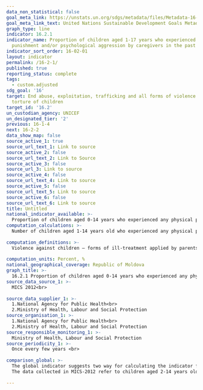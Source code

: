```yaml
---
data_non_statistical: false
goal_meta_link: https://unstats.un.org/sdgs/metadata/files/Metadata-16-02-01.pdf
goal_meta_link_text: United Nations Sustainable Development Goals Metadata (pdf 1361kB)
graph_type: line
indicator: 16.2.1
indicator_name: Proportion of children aged 1-17 years who experienced any physical
  punishment and/or psychological aggression by caregivers in the past month
indicator_sort_order: 16-02-01
layout: indicator
permalink: /16-2-1/
published: true
reporting_status: complete
tags:
  - custom.adjusted
sdg_goal: '16'
target: End abuse, exploitation, trafficking and all forms of violence against and
  torture of children
target_id: '16.2'
un_custodian_agency: UNICEF
un_designated_tier: '2'
previous: 16-1-4
next: 16-2-2
data_show_map: false
source_active_1: true
source_url_text_1: Link to source
source_active_2: false
source_url_text_2: Link to Source
source_active_3: false
source_url_3: Link to source
source_active_4: false
source_url_text_4: Link to source
source_active_5: false
source_url_text_5: Link to source
source_active_6: false
source_url_text_6: Link to source
title: Untitled
national_indicator_available: >-
  Proportion of children aged 0-14 years who experienced any physical punishment and/or psychological aggression by caregivers in the past month, by sex, age
computation_calculations: >-
  Number of children aged 1-14 years old who experienced any physical punishment and/or psychological aggression by caregivers in the last months out of the total number of population aged 1-14 years old *100<br> 
  
computation_definitions: >-
  Violence against children – forms of ill-treatment applied by parents / legal representatives / caregiver of the child or any other persons, that produce real or potential  damage to the child's health and endanger child's life, development, dignity or morality, including the following types of violence: physical, sexual, psychological, spiritual, economic, negligence and exploitation (through work and traffic) (p.5 of Annex 1 of the Government Decision No. 270 of 08.04.2014 approving the Instructions for the intersectoral cooperation mechanism to identify, assess, refer, assist and monitor children who are victims or potential victims of violence, negligence, exploitation and traffic)<br> 
   
computation_units: Percent, %
national_geographical_coverage: Republic of Moldova
graph_title: >-
  16.2.1 Proportion of children aged 0-14 years who experienced any physical punishment and/or psychological aggression by caregivers in the past month, by sex, age
source_data_source_1: >-
  MICS 2012<br> 
  
source_data_supplier_1: >-
  1.National Agency for Public Health<br> 
  2.Ministry of Health, Labour and Social Protection
source_organisation_1: >-
  1.National Agency for Public Health<br> 
  2.Ministry of Health, Labour and Social Protection
source_responsible_monitoring_1: >-
  Ministry of Health, Labour and Social Protection
source_periodicity_1: >-
  Once every few years <br> 
  
comparison_global: >-
  The global indicator suggests two way for calculating the indicator for children aged 1-17 years old, and to better capture the phenomenon, it is suggested to use a proxy indicator for children aged 1-14 years old.<br> 
  The data collected in MICS-2012 refer to children aged 2-14 years old <br> 
  
---
```

